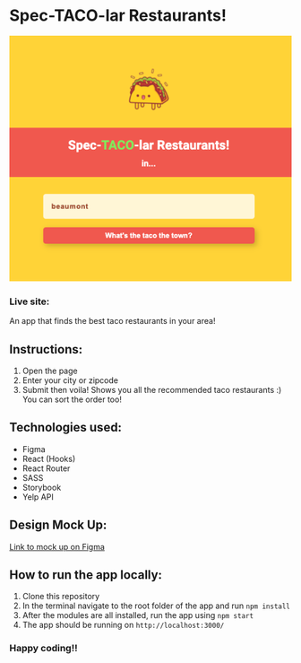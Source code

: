 # Spec-TACO-lar Restaurants!

<img src="./src/assets/preview.png" alt="preview of the app">

### Live site:

An app that finds the best taco restaurants in your area!

## Instructions:

1. Open the page
2. Enter your city or zipcode
3. Submit then voila! Shows you all the recommended taco restaurants :) You can sort the order too!

## Technologies used:

- Figma
- React (Hooks)
- React Router
- SASS
- Storybook
- Yelp API

## Design Mock Up:

<a href="https://www.figma.com/file/TXLRo7iMu7LC4LpRAcgXZ6/SpecTACOlar-Restaurants">Link to mock up on Figma</a>

## How to run the app locally:

1. Clone this repository
2. In the terminal navigate to the root folder of the app and run `npm install`
3. After the modules are all installed, run the app using `npm start`
4. The app should be running on `http://localhost:3000/`

### Happy coding!!
